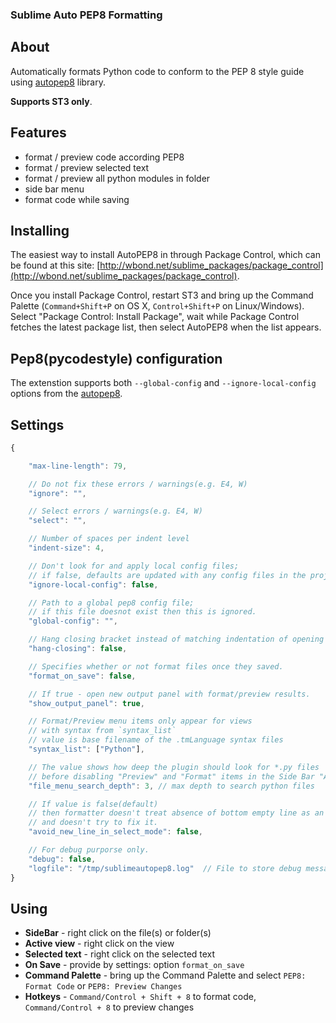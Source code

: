 ### Sublime Auto PEP8 Formatting

## About
Automatically formats Python code to conform to the PEP 8 style guide using [autopep8](https://github.com/hhatto/autopep8) library.

**Supports ST3 only**.

## Features
+ format / preview code according PEP8
+ format / preview selected text
+ format / preview all python modules in folder
+ side bar menu
+ format code while saving

## Installing
The easiest way to install AutoPEP8 in through Package Control,
which can be found at this site: [http://wbond.net/sublime_packages/package_control](http://wbond.net/sublime_packages/package_control).

Once you install Package Control, restart ST3 and bring up the Command Palette (`Command+Shift+P` on OS X, `Control+Shift+P` on Linux/Windows). Select "Package Control: Install Package", wait while Package Control fetches the latest package list, then select AutoPEP8 when the list appears.

## Pep8(pycodestyle) configuration
The extenstion supports both `--global-config` and `--ignore-local-config` options from the [autopep8](https://github.com/hhatto/autopep8).


## Settings
```javascript
{

    "max-line-length": 79,

    // Do not fix these errors / warnings(e.g. E4, W)
    "ignore": "",

    // Select errors / warnings(e.g. E4, W)
    "select": "",

    // Number of spaces per indent level
    "indent-size": 4,

    // Don't look for and apply local config files;
    // if false, defaults are updated with any config files in the project's root directory.
    "ignore-local-config": false,

    // Path to a global pep8 config file;
    // if this file doesnot exist then this is ignored.
    "global-config": "",

    // Hang closing bracket instead of matching indentation of opening bracket's line.
    "hang-closing": false,

    // Specifies whether or not format files once they saved.
    "format_on_save": false,

    // If true - open new output panel with format/preview results.
    "show_output_panel": true,

    // Format/Preview menu items only appear for views
    // with syntax from `syntax_list`
    // value is base filename of the .tmLanguage syntax files
    "syntax_list": ["Python"],

    // The value shows how deep the plugin should look for *.py files
    // before disabling "Preview" and "Format" items in the Side Bar "AutoPep8" Context Menu.
    "file_menu_search_depth": 3, // max depth to search python files

    // If value is false(default)
    // then formatter doesn't treat absence of bottom empty line as an error
    // and doesn't try to fix it.
    "avoid_new_line_in_select_mode": false,

    // For debug purporse only.
    "debug": false,
    "logfile": "/tmp/sublimeautopep8.log"  // File to store debug messages.
}
```

## Using

+ **SideBar** - right click on the file(s) or folder(s)
+ **Active view** - right click on the view
+ **Selected text** - right click on the selected text
+ **On Save** - provide by settings: option `format_on_save`
+ **Command Palette** - bring up the Command Palette and select `PEP8: Format Code` or `PEP8: Preview Changes`
+ **Hotkeys** - `Command/Control + Shift + 8` to format code, `Command/Control + 8` to preview changes
